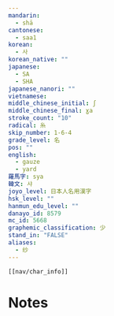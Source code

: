 ```yaml
---
mandarin:
  - shā
cantonese:
  - saa1
korean:
  - 사
korean_native: ""
japanese:
  - SA
  - SHA
japanese_nanori: ""
vietnamese:
middle_chinese_initial: ʃ
middle_chinese_final: ɣa
stroke_count: "10"
radical: 糸
skip_number: 1-6-4
grade_level: 名
pos: ""
english:
  - gauze
  - yard
羅馬字: sya
韓文: 샤
joyo_level: 日本人名用漢字
hsk_level: ""
hanmun_edu_level: ""
danayo_id: 8579
mc_id: 5668
graphemic_classification: 少
stand_in: "FALSE"
aliases:
  - 纱
---
```

```meta-bind-embed
[[nav/char_info]]
```

# Notes
